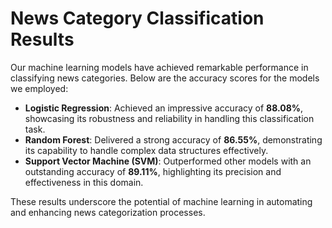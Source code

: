 # News Category Classification Results

Our machine learning models have achieved remarkable performance in classifying news categories. Below are the accuracy scores for the models we employed:

- **Logistic Regression**: Achieved an impressive accuracy of **88.08%**, showcasing its robustness and reliability in handling this classification task.
- **Random Forest**: Delivered a strong accuracy of **86.55%**, demonstrating its capability to handle complex data structures effectively.
- **Support Vector Machine (SVM)**: Outperformed other models with an outstanding accuracy of **89.11%**, highlighting its precision and effectiveness in this domain.

These results underscore the potential of machine learning in automating and enhancing news categorization processes.